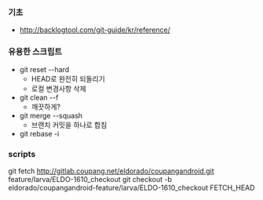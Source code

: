 
### 기초
* http://backlogtool.com/git-guide/kr/reference/

### 유용한 스크립트
* git reset --hard
	* HEAD로 완전히 되돌리기
	* 로컬 변경사항 삭제
* git clean --f
	* 깨끗하게?
* git merge --squash
	* 브랜치 커밋을 하나로 합침
* git rebase -i

	
### scripts
git fetch http://gitlab.coupang.net/eldorado/coupangandroid.git feature/larva/ELDO-1610_checkout
git checkout -b eldorado/coupangandroid-feature/larva/ELDO-1610_checkout FETCH_HEAD


